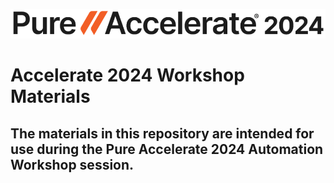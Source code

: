 ![Accelerate 2024](/img/accelerate-2024-white.png)

# Accelerate 2024 Workshop Materials

## The materials in this repository are intended for use during the Pure Accelerate 2024 Automation Workshop session.
